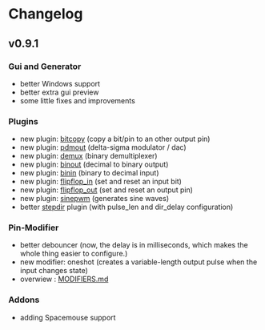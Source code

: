# Changelog

## v0.9.1

### Gui and Generator
* better Windows support
* better extra gui preview
* some little fixes and improvements

### Plugins
* new plugin: [bitcopy](riocore/plugins/bitcopy/README.md) (copy a bit/pin to an other output pin)
* new plugin: [pdmout](riocore/plugins/pdmout/README.md) (delta-sigma modulator / dac)
* new plugin: [demux](riocore/plugins/demux/README.md) (binary demultiplexer)
* new plugin: [binout](riocore/plugins/binout/README.md) (decimal to binary output)
* new plugin: [binin](riocore/plugins/binin/README.md) (binary to decimal input)
* new plugin: [flipflop_in](riocore/plugins/flipflop_in/README.md) (set and reset an input bit)
* new plugin: [flipflop_out](riocore/plugins/flipflop_out/README.md) (set and reset an output pin)
* new plugin: [sinepwm](riocore/plugins/sinepwm/README.md) (generates sine waves)
* better [stepdir](riocore/plugins/stepdir/README.md) plugin (with pulse_len and dir_delay configuration)

### Pin-Modifier
* better debouncer (now, the delay is in milliseconds, which makes the whole thing easier to configure.)
* new modifier: oneshot (creates a variable-length output pulse when the input changes state)
* overwiew : [MODIFIERS.md](MODIFIERS.md)

### Addons
* adding Spacemouse support

